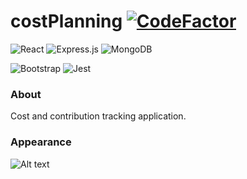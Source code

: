 # costPlanning [![CodeFactor](https://www.codefactor.io/repository/github/tmilardovich/costplanning/badge?s=a7a6d811d8061088c7cddebeac5e05084227f37c)](https://www.codefactor.io/repository/github/tmilardovich/costplanning)

<span><img alt="React" src="https://img.shields.io/badge/react%20-%2320232a.svg?&style=for-the-badge&logo=react&logoColor=%2361DAFB"/></span>
<span><img alt="Express.js" src="https://img.shields.io/badge/express.js%20-%23404d59.svg?&style=for-the-badge"/></span>
<span><img alt="MongoDB" src ="https://img.shields.io/badge/MongoDB-%234ea94b.svg?&style=for-the-badge&logo=mongodb&logoColor=white"/></span>


  <span><img alt="Bootstrap" src="https://img.shields.io/badge/bootstrap%20-%23563D7C.svg?&style=for-the-badge&logo=bootstrap&logoColor=white"/></span>
  <span><img alt="Jest" src="https://img.shields.io/badge/-jest-%23C21325?&style=for-the-badge&logo=jest&logoColor=white"/></span>
  
  ### About
Cost and contribution tracking application.


### Appearance
![Alt text](gif.gif)
